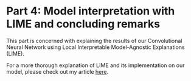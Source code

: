 # Part 4: Model interpretation with LIME and concluding remarks
This part is concerned with explaining the results of our Convolutional Neural Network using Local Interpretable Model-Agnostic Explanations (LIME).

For a more thorough explanation of LIME and its implementation on our model, please check out my article [here](https://medium.com/@soren.gran/part-4-model-interpretation-with-lime-and-concluding-remarks-fdcfa6dae667).
